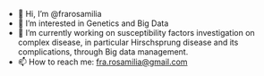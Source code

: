 - 👋 Hi, I’m @frarosamilia
- 👀 I’m interested in Genetics and Big Data 
- 🌱 I’m currently working on susceptibility factors investigation on complex disease, in particular Hirschsprung disease and its complications, through Big data management. 
- 📫 How to reach me: fra.rosamilia@gmail.com

<!---
frarosamilia/frarosamilia is a ✨ special ✨ repository because its `README.md` (this file) appears on your GitHub profile.
You can click the Preview link to take a look at your changes.
--->
